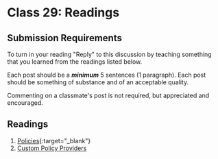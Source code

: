 # Class 29: Readings

## Submission Requirements
To turn in your reading "Reply" to this discussion by teaching something that you learned from the 
readings listed below.

Each post should be a ***minimum*** 5 sentences (1 paragraph). Each post should be something of substance and 
of an acceptable quality. 

Commenting on a classmate's post is not required, but appreciated and encouraged.

## Readings
1. [Policies](https://docs.microsoft.com/en-us/aspnet/core/security/authorization/policies?view=aspnetcore-2.1){:target="_blank"} 
2. [Custom Policy Providers](https://docs.microsoft.com/en-us/aspnet/core/security/authorization/iauthorizationpolicyprovider?view=aspnetcore-2.1)